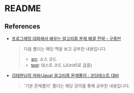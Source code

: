 # README

## References

- [프로그래밍 대회에서 배우는 알고리즘 문제 해결 전략 - 구종만](http://www.yes24.com/Product/Goods/8006522)

  > 다음 폴더는 해당 책을 보고 공부한 내용입니다.
  >
  > - [src](./src): 소스 코드
  > - [test](./test): 테스트 코드 (JUnit5로 검증)

- [김태원님의 자바(Java) 알고리즘 문제풀이 : 코딩테스트 대비](https://www.inflearn.com/course/%EC%9E%90%EB%B0%94-%EC%95%8C%EA%B3%A0%EB%A6%AC%EC%A6%98-%EB%AC%B8%EC%A0%9C%ED%92%80%EC%9D%B4-%EC%BD%94%ED%85%8C%EB%8C%80%EB%B9%84)
  > '기본 문제풀이' 폴더는 해당 강의를 통해 공부한 내용입니다.
